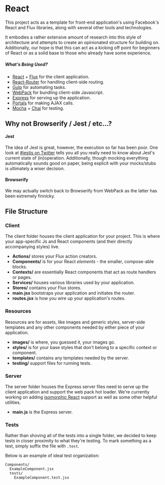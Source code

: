 # React

This project acts as a template for front-end application's using Facebook's React and Flux libraries, along with several other tools and technologies.

It embodies a rather extensive amount of research into this style of architecture and attempts to create an opinionated structure for building on.  Additionally, our hope is that this can act as a kicking off point for beginners of React or as a solid base to those who already have some experience.

##### What's Being Used?

* [React](http://facebook.github.io/react/) + [Flux](http://facebook.github.io/flux/) for the client application.
* [React-Router](https://rackt.github.io/react-router/) for handling client-side routing.
* [Gulp](http://gulpjs.io) for automating tasks.
* [WebPack](http://webpack.github.io/) for bundling client-side Javascript.
* [Express](http://expressjs.com) for serving up the application.
* [Portals](https://www.npmjs.com/package/portals) for making AJAX calls.
* [Mocha](http://mochajs.com) + [Chai](http://chaijs.com) for testing.

## Why not Browserify / Jest / etc...?

#### Jest

The idea of Jest is great, however, the execution so far has been poor.  One look at [#jestjs on Twitter](https://twitter.com/search?q=jestjs) tells you all you really need to know about Jest's current state of (in)operation.  Additionally, though mocking everything automatically sounds good on paper, being explicit with your mocks/stubs is ultimately a wiser decision.

#### Browserify

We may actually switch back to Browserify from WebPack as the latter has been extremely finnicky.

## File Structure

### Client

The client folder houses the client application for your project.  This is where your app-specific Js and React components (and their directly accompanying styles) live.

* **Actions/** stores your Flux action creators.
* **Components/** is for your React _elements_ - the smaller, compose-able blocks.
* **Contexts/** are essentially React components that act as route handlers or pages.
* **Services/** houses various libraries used by your application.
* **Stores/** contains your Flux stores.
* **main.jsx** bootstraps your application and initiates the router.
* **routes.jsx** is how you wire up your application's routes.

### Resources

Resources are for assets, like images and generic styles, server-side templates and any other components needed by either piece of your application.

* **images/** is where, you guessed it, your images go.
* **styles/** is for your base styles that don't belong to a specific context or component.
* **templates/** contains any templates needed by the server.
* **testing/** support files for running tests.

### Server

The server folder houses the Express server files need to serve up the client application and support the web pack hot loader.  We're currently working on adding [isomorphic React](http://bensmithett.github.io/going-isomorphic-with-react/#/) support as well as some other helpful utilities.

* **main.js** is the Express server.

### Tests

Rather than shoving all of the tests into a single folder, we decided to keep tests in closer proximity to what they're testing.  To mark something as a test, simply suffix the file with `.test`.

Below is an example of ideal test organization:

```
Components/
  ExampleComponent.jsx
  tests/
    ExampleComponent.test.jsx
```
